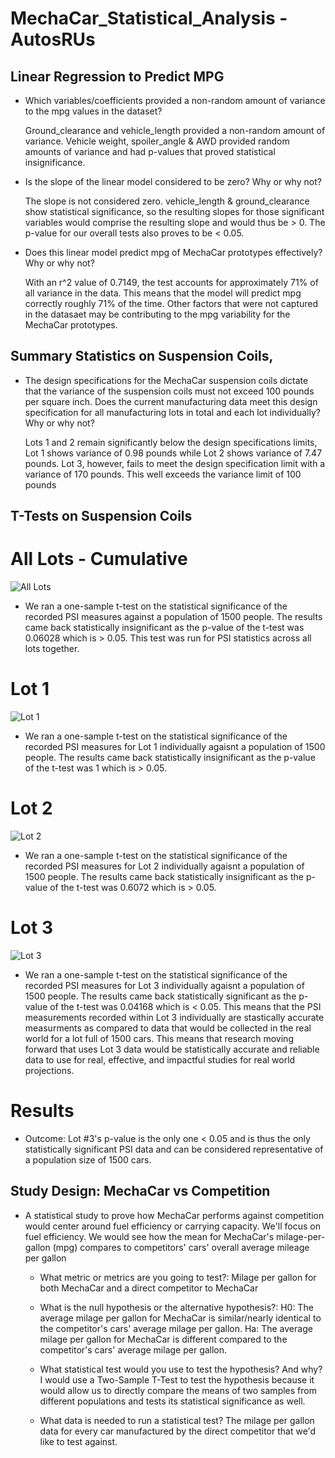 # MechaCar_Statistical_Analysis - AutosRUs

## Linear Regression to Predict MPG
- Which variables/coefficients provided a non-random amount of variance to the mpg values in the dataset?

  Ground_clearance and vehicle_length provided a non-random amount of variance. Vehicle weight, spoiler_angle & AWD provided random amounts of variance and had p-values that proved statistical insignificance. 

- Is the slope of the linear model considered to be zero? Why or why not?

  The slope is not considered zero. 
  vehicle_length & ground_clearance show statistical significance, so the resulting slopes for those significant variables would comprise the resulting slope and would thus be > 0. 
  The p-value for our overall tests also proves to be < 0.05.

- Does this linear model predict mpg of MechaCar prototypes effectively? Why or why not?

  With an r^2 value of 0.7149, the test accounts for approximately 71% of all variance in the data. 
  This means that the model will predict mpg correctly roughly 71% of the time. 
  Other factors that were not captured in the datasaet may be contributing to the mpg variability for the MechaCar prototypes.
  
## Summary Statistics on Suspension Coils,
- The design specifications for the MechaCar suspension coils dictate that the variance of the suspension coils must not exceed 100 pounds per square inch. Does the current manufacturing data meet this design specification for all manufacturing lots in total and each lot individually? Why or why not?

  Lots 1 and 2 remain significantly below the design specifications limits, Lot 1 shows variance of 0.98 pounds while Lot 2 shows variance of 7.47 pounds.
  Lot 3, however, fails to meet the design specification limit with a variance of 170 pounds. This well exceeds the variance limit of 100 pounds

## T-Tests on Suspension Coils

# All Lots - Cumulative
![All Lots](Resources/Images/all_lots.jpg?raw=true "All Lots One-Sample T-Test")
- We ran a one-sample t-test on the statistical significance of the recorded PSI measures against a population of 1500 people. The results came back statistically insignificant as the p-value of the t-test was 0.06028 which is > 0.05. This test was run for PSI statistics across all lots together.


# Lot 1
![Lot 1](Resources/Images/lot_1.jpg?raw=true "Lot 1 One-Sample T-Test")
- We ran a one-sample t-test on the statistical significance of the recorded PSI measures for Lot 1 individually agaisnt a population of 1500 people. The results came back statistically insignificant as the p-value of the t-test was 1 which is > 0.05. 


# Lot 2
![Lot 2](Resources/Images/lot_2.jpg?raw=true "Lot 2 One-Sample T-Test")
- We ran a one-sample t-test on the statistical significance of the recorded PSI measures for Lot 2 individually agaisnt a population of 1500 people. The results came back statistically insignificant as the p-value of the t-test was 0.6072 which is > 0.05. 


# Lot 3
![Lot 3](Resources/Images/lot_3.jpg?raw=true "Lot 3 One-Sample T-Test")
- We ran a one-sample t-test on the statistical significance of the recorded PSI measures for Lot 3 individually agaisnt a population of 1500 people. The results came back statistically significant as the p-value of the t-test was 0.04168 which is < 0.05. This means that the PSI measurements recorded within Lot 3 individually are stastically accurate measurments as compared to data that would be collected in the real world for a lot full of 1500 cars. This means that research moving forward that uses Lot 3 data would be statistically accurate and reliable data to use for real, effective, and impactful studies for real world projections. 


# Results

- Outcome: Lot #3's p-value is the only one < 0.05 and is thus the only statistically significant PSI data and can be considered representative of a population size of 1500 cars.


## Study Design: MechaCar vs Competition

- A statistical study to prove how MechaCar performs against competition would center around fuel efficiency or carrying capacity. We'll focus on fuel efficiency. We would see how the mean for MechaCar's milage-per-gallon (mpg) compares to competitors' cars' overall average mileage per gallon

    - What metric or metrics are you going to test?:
    Milage per gallon for both MechaCar and a direct competitor to MechaCar
    
    - What is the null hypothesis or the alternative hypothesis?:
    H0: The average milage per gallon for MechaCar is similar/nearly identical to the competitor's cars' average milage per gallon.
    Ha: The average milage per gallon for MechaCar is different compared to the competitor's cars' average milage per gallon.

    
    - What statistical test would you use to test the hypothesis? And why?
    I would use a Two-Sample T-Test to test the hypothesis because it would allow us to directly compare the means of two samples from different populations and tests its statistical significance as well.
    
    - What data is needed to run a statistical test?
    The milage per gallon data for every car manufactured by the direct competitor that we'd like to test against.